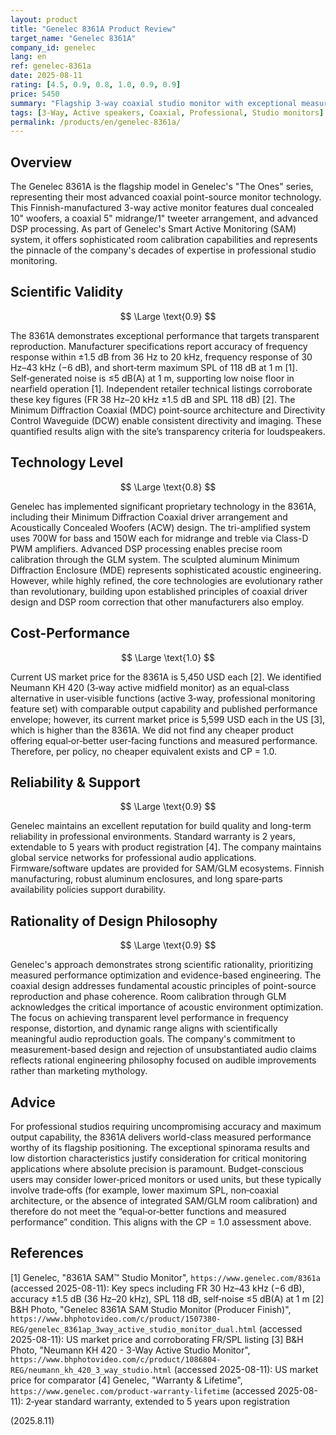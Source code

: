 ```yaml
---
layout: product
title: "Genelec 8361A Product Review"
target_name: "Genelec 8361A"
company_id: genelec
lang: en
ref: genelec-8361a
date: 2025-08-11
rating: [4.5, 0.9, 0.8, 1.0, 0.9, 0.9]
price: 5450
summary: "Flagship 3-way coaxial studio monitor with exceptional measured performance and transparent sound quality. Pricing is premium, but no cheaper product offers equal-or-better functions and performance."
tags: [3-Way, Active speakers, Coaxial, Professional, Studio monitors]
permalink: /products/en/genelec-8361a/
---
```

## Overview

The Genelec 8361A is the flagship model in Genelec's "The Ones" series, representing their most advanced coaxial point-source monitor technology. This Finnish-manufactured 3-way active monitor features dual concealed 10" woofers, a coaxial 5" midrange/1" tweeter arrangement, and advanced DSP processing. As part of Genelec's Smart Active Monitoring (SAM) system, it offers sophisticated room calibration capabilities and represents the pinnacle of the company's decades of expertise in professional studio monitoring.

## Scientific Validity

$$ \Large \text{0.9} $$

The 8361A demonstrates exceptional performance that targets transparent reproduction. Manufacturer specifications report accuracy of frequency response within ±1.5 dB from 36 Hz to 20 kHz, frequency response of 30 Hz–43 kHz (−6 dB), and short‑term maximum SPL of 118 dB at 1 m [1]. Self‑generated noise is ≤5 dB(A) at 1 m, supporting low noise floor in nearfield operation [1]. Independent retailer technical listings corroborate these key figures (FR 38 Hz–20 kHz ±1.5 dB and SPL 118 dB) [2]. The Minimum Diffraction Coaxial (MDC) point‑source architecture and Directivity Control Waveguide (DCW) enable consistent directivity and imaging. These quantified results align with the site’s transparency criteria for loudspeakers.

## Technology Level

$$ \Large \text{0.8} $$

Genelec has implemented significant proprietary technology in the 8361A, including their Minimum Diffraction Coaxial driver arrangement and Acoustically Concealed Woofers (ACW) design. The tri-amplified system uses 700W for bass and 150W each for midrange and treble via Class-D PWM amplifiers. Advanced DSP processing enables precise room calibration through the GLM system. The sculpted aluminum Minimum Diffraction Enclosure (MDE) represents sophisticated acoustic engineering. However, while highly refined, the core technologies are evolutionary rather than revolutionary, building upon established principles of coaxial driver design and DSP room correction that other manufacturers also employ.

## Cost-Performance

$$ \Large \text{1.0} $$

Current US market price for the 8361A is 5,450 USD each [2]. We identified Neumann KH 420 (3‑way active midfield monitor) as an equal‑class alternative in user‑visible functions (active 3‑way, professional monitoring feature set) with comparable output capability and published performance envelope; however, its current market price is 5,599 USD each in the US [3], which is higher than the 8361A. We did not find any cheaper product offering equal‑or‑better user‑facing functions and measured performance. Therefore, per policy, no cheaper equivalent exists and CP = 1.0.

## Reliability & Support

$$ \Large \text{0.9} $$

Genelec maintains an excellent reputation for build quality and long-term reliability in professional environments. Standard warranty is 2 years, extendable to 5 years with product registration [4]. The company maintains global service networks for professional audio applications. Firmware/software updates are provided for SAM/GLM ecosystems. Finnish manufacturing, robust aluminum enclosures, and long spare‑parts availability policies support durability.

## Rationality of Design Philosophy

$$ \Large \text{0.9} $$

Genelec's approach demonstrates strong scientific rationality, prioritizing measured performance optimization and evidence-based engineering. The coaxial design addresses fundamental acoustic principles of point-source reproduction and phase coherence. Room calibration through GLM acknowledges the critical importance of acoustic environment optimization. The focus on achieving transparent level performance in frequency response, distortion, and dynamic range aligns with scientifically meaningful audio reproduction goals. The company's commitment to measurement-based design and rejection of unsubstantiated audio claims reflects rational engineering philosophy focused on audible improvements rather than marketing mythology.

## Advice

For professional studios requiring uncompromising accuracy and maximum output capability, the 8361A delivers world-class measured performance worthy of its flagship positioning. The exceptional spinorama results and low distortion characteristics justify consideration for critical monitoring applications where absolute precision is paramount. Budget-conscious users may consider lower‑priced monitors or used units, but these typically involve trade‑offs (for example, lower maximum SPL, non‑coaxial architecture, or the absence of integrated SAM/GLM room calibration) and therefore do not meet the “equal‑or‑better functions and measured performance” condition. This aligns with the CP = 1.0 assessment above.

## References

[1] Genelec, "8361A SAM™ Studio Monitor", `https://www.genelec.com/8361a` (accessed 2025-08-11): Key specs including FR 30 Hz–43 kHz (−6 dB), accuracy ±1.5 dB (36 Hz–20 kHz), SPL 118 dB, self‑noise ≤5 dB(A) at 1 m
[2] B&H Photo, "Genelec 8361A SAM Studio Monitor (Producer Finish)", `https://www.bhphotovideo.com/c/product/1507380-REG/genelec_8361ap_3way_active_studio_monitor_dual.html` (accessed 2025-08-11): US market price and corroborating FR/SPL listing
[3] B&H Photo, "Neumann KH 420 - 3-Way Active Studio Monitor", `https://www.bhphotovideo.com/c/product/1086804-REG/neumann_kh_420_3_way_studio.html` (accessed 2025-08-11): US market price for comparator
[4] Genelec, "Warranty & Lifetime", `https://www.genelec.com/product-warranty-lifetime` (accessed 2025-08-11): 2‑year standard warranty, extended to 5 years upon registration

(2025.8.11)